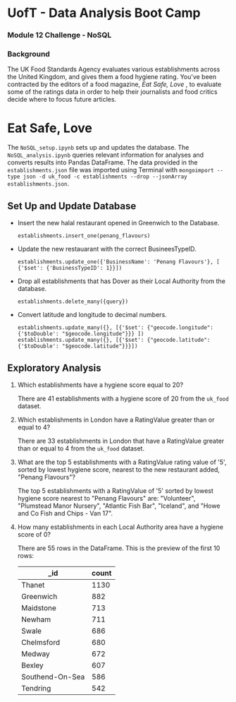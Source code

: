 # UofT - Data Analysis Boot Camp

### Module 12 Challenge -  NoSQL

### Background

The UK Food Standards Agency evaluates various establishments across the United Kingdom, and gives them a food hygiene rating. You've been contracted by the editors of a food magazine,  *Eat Safe, Love* , to evaluate some of the ratings data in order to help their journalists and food critics decide where to focus future articles.

# Eat Safe, Love

The `NoSQL_setup.ipynb` sets up and updates the database. The `NoSQL_analysis.ipynb` queries relevant information for analyses and converts results into Pandas DataFrame. The data provided in the `establishments.json` file was imported using Terminal with `mongoimport --type json -d uk_food -c establishments --drop --jsonArray establishments.json`.

## Set Up and Update Database

* Insert the new halal restaurant opened in Greenwich to the Database.

  ```
  establishments.insert_one(penang_flavours)
  ```
* Update the new restauarant with the correct BusineesTypeID.

  ```
  establishments.update_one({'BusinessName': 'Penang Flavours'}, [ {'$set': {'BusinessTypeID': 1}}])
  ```
* Drop all establishments that has Dover as their Local Authority from the database.

  ```
  establishments.delete_many({query})
  ```
* Convert latitude and longitude to decimal numbers.

  ```
  establishments.update_many({}, [{'$set': {"geocode.longitude": {'$toDouble': "$geocode.longitude"}}} ])
  establishments.update_many({}, [{'$set': {"geocode.latitude": {'$toDouble': "$geocode.latitude"}}}])
  ```

## Exploratory Analysis

1. Which establishments have a hygiene score equal to 20?

   There are 41 establishments with a hygiene score of 20 from the `uk_food` dataset.
2. Which establishments in London have a RatingValue greater than or equal to 4?

   There are 33 establishments in London that have a RatingValue greater than or equal to 4 from the `uk_food` dataset.
3. What are the top 5 establishments with a RatingValue rating value of '5', sorted by lowest hygiene score, nearest to the new restaurant added, "Penang Flavours"?

   The top 5 establishments with a RatingValue of '5' sorted by lowest hygiene score nearest to "Penang Flavours" are: "Volunteer", "Plumstead Manor Nursery", "Atlantic Fish Bar", "Iceland", and "Howe and Co Fish and Chips - Van 17".
4. How many establishments in each Local Authority area have a hygiene score of 0?

   There are 55 rows in the DataFrame. This is the preview of the first 10 rows:

   | _id             | count |
   | --------------- | ----- |
   | Thanet          | 1130  |
   | Greenwich       | 882   |
   | Maidstone       | 713   |
   | Newham          | 711   |
   | Swale           | 686   |
   | Chelmsford      | 680   |
   | Medway          | 672   |
   | Bexley          | 607   |
   | Southend-On-Sea | 586   |
   | Tendring        | 542   |
